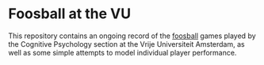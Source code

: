 # Foosball at the VU
This repository contains an ongoing record of the [foosball](https://en.wikipedia.org/wiki/Table_football) games played by the Cognitive Psychology section at the Vrije Universiteit Amsterdam, as well as some simple attempts to model individual player performance.
